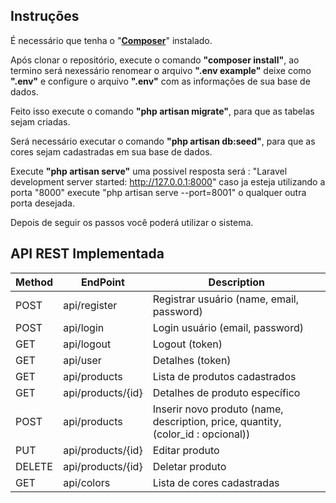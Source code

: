 ## Instruções

É necessário que tenha o "**[Composer](https://getcomposer.org/)**" instalado.

Após clonar o repositório, execute o comando **"composer install"**, ao termino será nexessário renomear o arquivo **".env example"** deixe como **".env"** e configure o arquivo **".env"** com as informações de sua base de dados.

Feito isso execute o comando **"php artisan migrate"**, para que as tabelas sejam criadas.

Será necessário executar o comando **"php artisan db:seed"**, para que as cores sejam cadastradas em sua base de dados.

Execute **"php artisan serve"** uma possivel resposta será : "Laravel development server started: <http://127.0.0.1:8000>" caso ja esteja utilizando a porta "8000" execute "php artisan serve --port=8001" o qualquer outra porta desejada.

Depois de seguir os passos você poderá utilizar o sistema.

## API REST Implementada

Method    | EndPoint              | Description
--------- | --------------------- | ------------------------------------------------------------
POST      | api/register          | Registrar usuário (name, email, password)
POST      | api/login             | Login usuário (email, password)
GET       | api/logout            | Logout (token)
GET       | api/user              | Detalhes (token)
GET       | api/products          | Lista de produtos cadastrados
GET       | api/products/{id}     | Detalhes de produto específico
POST      | api/products          | Inserir novo produto (name, description, price, quantity, (color_id : opcional))
PUT       | api/products/{id}     | Editar produto
DELETE    | api/products/{id}     | Deletar produto
GET       | api/colors            | Lista de cores cadastradas



